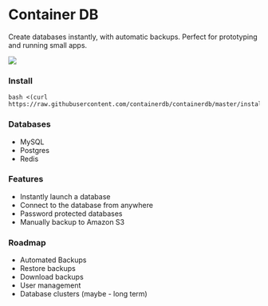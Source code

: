 # Container DB

Create databases instantly, with automatic backups. Perfect for prototyping and running small apps.

![](http://d.pr/i/jyZn+)

### Install

```
bash <(curl https://raw.githubusercontent.com/containerdb/containerdb/master/install.sh)
```

### Databases

- MySQL
- Postgres
- Redis

### Features

- Instantly launch a database
- Connect to the database from anywhere
- Password protected databases
- Manually backup to Amazon S3

### Roadmap

- Automated Backups
- Restore backups
- Download backups
- User management
- Database clusters (maybe - long term)
